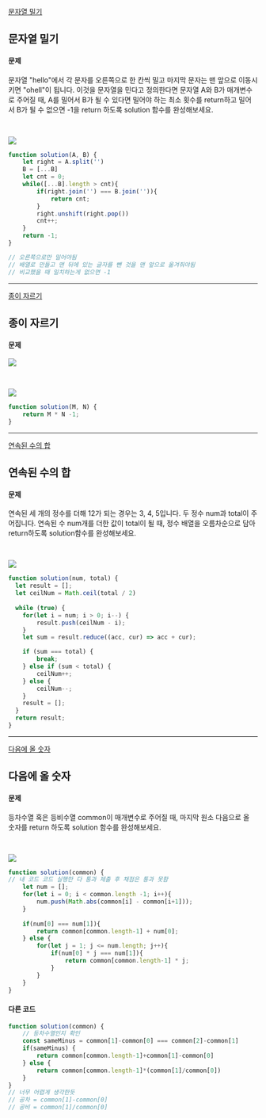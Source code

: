 [문자열 밀기](https://school.programmers.co.kr/learn/courses/30/lessons/120921)
## 문자열 밀기
#### 문제
문자열 "hello"에서 각 문자를 오른쪽으로 한 칸씩 밀고 마지막 문자는 맨 앞으로 이동시키면 "ohell"이 됩니다. 이것을 문자열을 민다고 정의한다면 문자열 A와 B가 매개변수로 주어질 때, A를 밀어서 B가 될 수 있다면 밀어야 하는 최소 횟수를 return하고 밀어서 B가 될 수 없으면 -1을 return 하도록 solution 함수를 완성해보세요.

<br/>

![](https://velog.velcdn.com/images/jkang4531/post/89ad4b04-f305-46a6-bc62-eef9761dc2e7/image.png)
 
```javascript
function solution(A, B) {
    let right = A.split('')
    B = [...B]
    let cnt = 0;
    while([...B].length > cnt){
        if(right.join('') === B.join('')){
            return cnt;
        }
        right.unshift(right.pop())
        cnt++;
    }
    return -1;
}

// 오른쪽으로만 밀어야됨
// 배열로 만들고 맨 뒤에 있는 글자를 뺀 것을 맨 앞으로 옮겨줘야됨
// 비교했을 때 일치하는게 없으면 -1
```
---
[종이 자르기](https://school.programmers.co.kr/learn/courses/30/lessons/120922)
## 종이 자르기
#### 문제
![](https://velog.velcdn.com/images/jkang4531/post/79164195-48e5-4af5-ac91-cc90d29c452b/image.png)

<br/>

![](https://velog.velcdn.com/images/jkang4531/post/62344242-7554-47b7-a481-4c8e7a13b585/image.png)

```javascript
function solution(M, N) {
    return M * N -1;
}
```
---
[연속된 수의 합](https://school.programmers.co.kr/learn/courses/30/lessons/120923)
## 연속된 수의 합
#### 문제
연속된 세 개의 정수를 더해 12가 되는 경우는 3, 4, 5입니다. 두 정수 num과 total이 주어집니다. 연속된 수 num개를 더한 값이 total이 될 때, 정수 배열을 오름차순으로 담아 return하도록 solution함수를 완성해보세요.

<br/>

![](https://velog.velcdn.com/images/jkang4531/post/db301a49-822c-4a40-9d0c-33105d449d6c/image.png)
```javascript
function solution(num, total) {
  let result = [];
  let ceilNum = Math.ceil(total / 2)
                          
  while (true) {
    for(let i = num; i > 0; i--) {
        result.push(ceilNum - i);
    }
    let sum = result.reduce((acc, cur) => acc + cur);

    if (sum === total) {
        break;
    } else if (sum < total) {
        ceilNum++;
    } else {
        ceilNum--;
    }
    result = [];
  }
  return result;
}
```
---
[다음에 올 숫자](https://school.programmers.co.kr/learn/courses/30/lessons/120924)
## 다음에 올 숫자
#### 문제
등차수열 혹은 등비수열 common이 매개변수로 주어질 때, 마지막 원소 다음으로 올 숫자를 return 하도록 solution 함수를 완성해보세요.

<br/>

![](https://velog.velcdn.com/images/jkang4531/post/d04206cd-bd85-4be4-94c2-39625d905f18/image.png)

```javascript
function solution(common) {
// 내 코드 코드 실행만 다 통과 제출 후 채점은 통과 못함
    let num = [];
    for(let i = 0; i < common.length -1; i++){
        num.push(Math.abs(common[i] - common[i+1]));
    }
    
    if(num[0] === num[1]){
        return common[common.length-1] + num[0];
    } else {
        for(let j = 1; j <= num.length; j++){
            if(num[0] * j === num[1]){
                return common[common.length-1] * j;
            }
        }
    }
}
```
#### 다른 코드
```javascript
function solution(common) {
    // 등차수열인지 확인
    const sameMinus = common[1]-common[0] === common[2]-common[1]
    if(sameMinus) {
        return common[common.length-1]+common[1]-common[0]
    } else {
        return common[common.length-1]*(common[1]/common[0])
    }
}
// 너무 어렵게 생각한듯
// 공차 = common[1]-common[0]
// 공비 = common[1]/common[0]
```
